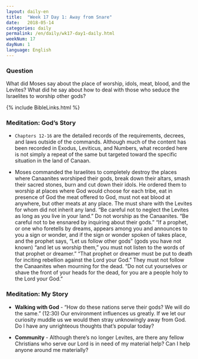 ```yaml
---
layout: daily-en
title:  "Week 17 Day 1: Away from Snare"
date:   2018-05-14
categories: daily
permalink: /en/daily/wk17-day1-daily.html
weekNum: 17
dayNum: 1
language: English
---
```



### Question    
What did Moses say about the place of worship, idols, meat, blood, and the Levites? What did he say about how to deal with those who seduce the Israelites to worship other gods?

{% include BibleLinks.html %}

### Meditation: God’s Story  
+ `Chapters 12-16` are the detailed records of the requirements, decrees, and laws outside of the commands. Although much of the content has been recorded in Exodus, Leviticus, and Numbers, what recorded here is not simply a repeat of the same but targeted toward the specific situation in the land of Canaan.

+ Moses commanded the Israelites to completely destroy the places where Canaanites worshiped their gods, break down their altars, smash their sacred stones, burn and cut down their idols. He ordered them to worship at places where God would choose for each tribe, eat in presence of God the meat offered to God, must not eat blood at anywhere, but other meats at any place. The must share with the Levites for whom did not inherit any land. “Be careful not to neglect the Levites as long as you live in your land.” Do not worship as the Canaanites. “Be careful not to be ensnared by inquiring about their gods.” “If a prophet, or one who foretells by dreams, appears among you and announces to you a sign or wonder, and if the sign or wonder spoken of takes place, and the prophet says, “Let us follow other gods” (gods you have not known) “and let us worship them,” you must not listen to the words of that prophet or dreamer.” “That prophet or dreamer must be put to death for inciting rebellion against the Lord your God.” They must not follow the Canaanites when mourning for the dead. “Do not cut yourselves or shave the front of your heads for the dead, for you are a people holy to the Lord your God.”

### Meditation: My Story  
+ **Walking with God** - “How do these nations serve their gods? We will do the same.” (12:30) Our environment influences us greatly. If we let our curiosity muddle us we would then stray unknowingly away from God. Do I have any unrighteous thoughts that’s popular today? 

+ **Community** - Although there’s no longer Levites, are there any fellow Christians who serve our Lord is in need of my material help? Can I help anyone around me materially?
